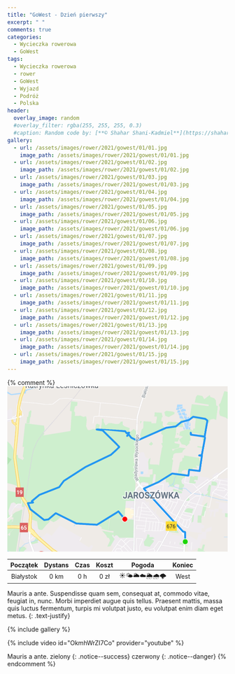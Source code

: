 ```yaml
---
title: "GoWest - Dzień pierwszy"
excerpt: " "
comments: true
categories:
  - Wycieczka rowerowa
  - GoWest
tags:
  - Wycieczka rowerowa
  - rower
  - GoWest
  - Wyjazd
  - Podróż
  - Polska
header:
  overlay_image: random
  #overlay_filter: rgba(255, 255, 255, 0.3)
  #caption: Random code by: [**© Shahar Shani-Kadmiel**](https://shaharkadmiel.github.io)"
gallery:
  - url: /assets/images/rower/2021/gowest/01/01.jpg
    image_path: /assets/images/rower/2021/gowest/01/01.jpg        
  - url: /assets/images/rower/2021/gowest/01/02.jpg
    image_path: /assets/images/rower/2021/gowest/01/02.jpg        
  - url: /assets/images/rower/2021/gowest/01/03.jpg
    image_path: /assets/images/rower/2021/gowest/01/03.jpg        
  - url: /assets/images/rower/2021/gowest/01/04.jpg
    image_path: /assets/images/rower/2021/gowest/01/04.jpg        
  - url: /assets/images/rower/2021/gowest/01/05.jpg
    image_path: /assets/images/rower/2021/gowest/01/05.jpg        
  - url: /assets/images/rower/2021/gowest/01/06.jpg
    image_path: /assets/images/rower/2021/gowest/01/06.jpg        
  - url: /assets/images/rower/2021/gowest/01/07.jpg
    image_path: /assets/images/rower/2021/gowest/01/07.jpg        
  - url: /assets/images/rower/2021/gowest/01/08.jpg
    image_path: /assets/images/rower/2021/gowest/01/08.jpg        
  - url: /assets/images/rower/2021/gowest/01/09.jpg
    image_path: /assets/images/rower/2021/gowest/01/09.jpg        
  - url: /assets/images/rower/2021/gowest/01/10.jpg
    image_path: /assets/images/rower/2021/gowest/01/10.jpg        
  - url: /assets/images/rower/2021/gowest/01/11.jpg
    image_path: /assets/images/rower/2021/gowest/01/11.jpg        
  - url: /assets/images/rower/2021/gowest/01/12.jpg
    image_path: /assets/images/rower/2021/gowest/01/12.jpg        
  - url: /assets/images/rower/2021/gowest/01/13.jpg
    image_path: /assets/images/rower/2021/gowest/01/13.jpg        
  - url: /assets/images/rower/2021/gowest/01/14.jpg
    image_path: /assets/images/rower/2021/gowest/01/14.jpg        
  - url: /assets/images/rower/2021/gowest/01/15.jpg
    image_path: /assets/images/rower/2021/gowest/01/15.jpg         
---
```

{% comment %} 
![mapka](/assets/images/rower/2021/gowest/01/mapka.png)

|Początek|Dystans|Czas|Koszt|Pogoda|Koniec|
|:---:|:---:|:---:|:---:|:---:|:---:|
|Białystok|0 km|0 h|0 zł|☀️🌤️🌥️☁️🌦️🌧️🌩️|West| 

Mauris a ante. Suspendisse quam sem, consequat at, commodo vitae, feugiat in, nunc. Morbi imperdiet augue quis tellus. Praesent mattis, massa quis luctus fermentum, turpis mi volutpat justo, eu volutpat enim diam eget metus.
{: .text-justify}

<!-- {% include gallery caption="Najciekawsze zdjęcia z dzisiejszego dnia" %} -->

{% include gallery %}

{% include video id="OkmhWrZI7Co" provider="youtube" %}

Mauris a ante.
zielony
{: .notice--success}
czerwony
{: .notice--danger}
{% endcomment %}
